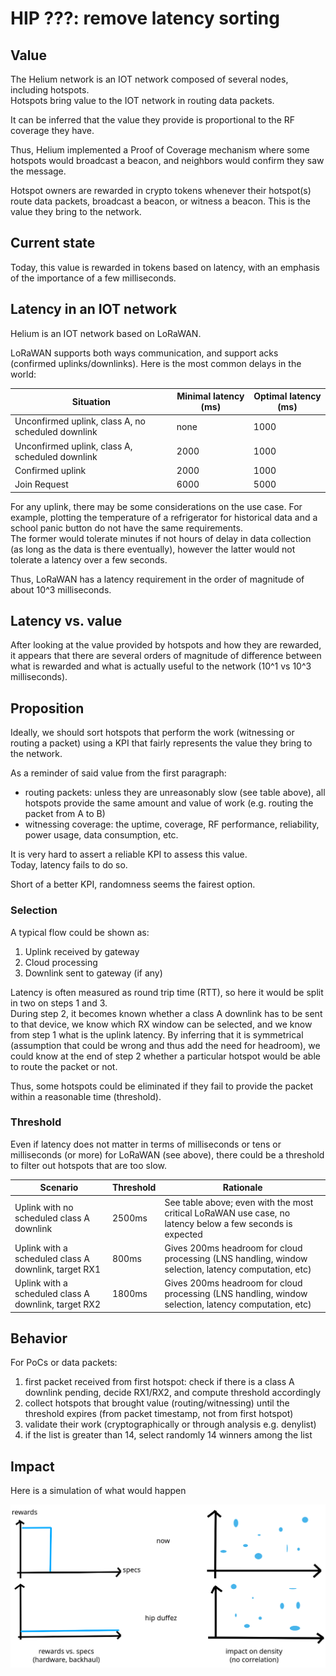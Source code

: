 # HIP ???: remove latency sorting

## Value

The Helium network is an IOT network composed of several nodes, including hotspots.  
Hotspots bring value to the IOT network in routing data packets.

It can be inferred that the value they provide is proportional to the RF coverage they have.

Thus, Helium implemented a Proof of Coverage mechanism where some hotspots would broadcast a beacon, and neighbors would confirm they saw the message.

Hotspot owners are rewarded in crypto tokens whenever their hotspot(s) route data packets, broadcast a beacon, or witness a beacon. This is the value they bring to the network.

## Current state

Today, this value is rewarded in tokens based on latency, with an emphasis of the importance of a few milliseconds.

## Latency in an IOT network

Helium is an IOT network based on LoRaWAN.

LoRaWAN supports both ways communication, and support acks (confirmed uplinks/downlinks). Here is the most common delays in the world:

| Situation                                          | Minimal latency (ms) | Optimal latency (ms) |
|----------------------------------------------------|----------------------|----------------------|
| Unconfirmed uplink, class A, no scheduled downlink | none                 | 1000                 |
| Unconfirmed uplink, class A, scheduled downlink    | 2000                 | 1000                 |
| Confirmed uplink                                   | 2000                 | 1000                 |
| Join Request                                       | 6000                 | 5000                 |

For any uplink, there may be some considerations on the use case. For example, plotting the temperature of a refrigerator for historical data and a school panic button do not have the same requirements.  
The former would tolerate minutes if not hours of delay in data collection (as long as the data is there eventually), however the latter would not tolerate a latency over a few seconds.

Thus, LoRaWAN has a latency requirement in the order of magnitude of about 10^3 milliseconds.

## Latency vs. value

After looking at the value provided by hotspots and how they are rewarded, it appears that there are several orders of magnitude of difference between what is rewarded and what is actually useful to the network (10^1 vs 10^3 milliseconds).

## Proposition

Ideally, we should sort hotspots that perform the work (witnessing or routing a packet) using a KPI that fairly represents the value they bring to the network.

As a reminder of said value from the first paragraph:

* routing packets: unless they are unreasonably slow (see table above), all hotspots provide the same amount and value of work (e.g. routing the packet from A to B)
* witnessing coverage: the uptime, coverage, RF performance, reliability, power usage, data consumption, etc.

It is very hard to assert a reliable KPI to assess this value.  
Today, latency fails to do so.

Short of a better KPI, randomness seems the fairest option.

### Selection

A typical flow could be shown as:

1. Uplink received by gateway
2. Cloud processing
3. Downlink sent to gateway (if any)

Latency is often measured as round trip time (RTT), so here it would be split in two on steps 1 and 3.  
During step 2, it becomes known whether a class A downlink has to be sent to that device, we know which RX window can be selected, and we know from step 1 what is the uplink latency. By inferring that it is symmetrical (assumption that could be wrong and thus add the need for headroom), we could know at the end of step 2 whether a particular hotspot would be able to route the packet or not.

Thus, some hotspots could be eliminated if they fail to provide the packet within a reasonable time (threshold).

### Threshold

Even if latency does not matter in terms of milliseconds or tens or milliseconds (or more) for LoRaWAN (see above), there could be a threshold to filter out hotspots that are too slow.

| Scenario                                              | Threshold | Rationale                                                                                                 |
|-------------------------------------------------------|-----------|-----------------------------------------------------------------------------------------------------------|
| Uplink with no scheduled class A downlink             | 2500ms    | See table above; even with the most critical LoRaWAN use case, no latency below a few seconds is expected |
| Uplink with a scheduled class A downlink, target RX1  | 800ms     | Gives 200ms headroom for cloud processing (LNS handling, window selection, latency computation, etc)      |
| Uplink with a scheduled class A downlink, target RX2  | 1800ms    | Gives 200ms headroom for cloud processing (LNS handling, window selection, latency computation, etc)      |

## Behavior

For PoCs or data packets:

1. first packet received from first hotspot: check if there is a class A downlink pending, decide RX1/RX2, and compute threshold accordingly
2. collect hotspots that brought value (routing/witnessing) until the threshold expires (from packet timestamp, not from first hotspot)
3. validate their work (cryptographically or through analysis e.g. denylist)
4. if the list is greater than 14, select randomly 14 winners among the list

## Impact

Here is a simulation of what would happen

![Hard data](xxxx-data.png)
